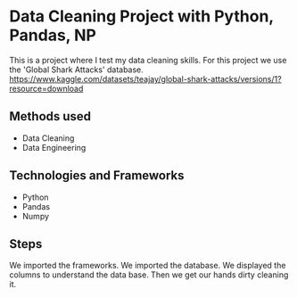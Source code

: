 

# Data Cleaning Project with Python, Pandas, NP

This is a project where I test my data cleaning skills. For this project we use the 'Global Shark Attacks' database. https://www.kaggle.com/datasets/teajay/global-shark-attacks/versions/1?resource=download


## Methods used 

* Data Cleaning
* Data Engineering

## Technologies and Frameworks

* Python
* Pandas
* Numpy

## Steps

We imported the frameworks.
We imported the database.
We displayed the columns to understand the data base.
Then we get our hands dirty cleaning it. 

